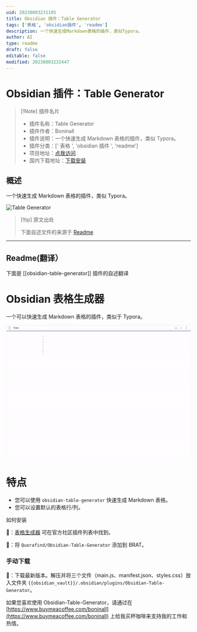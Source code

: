 ```yaml
---
uid: 20230803231105
title: Obsidian 插件：Table Generator
tags: ['表格', 'obsidian插件', 'readme']
description: 一个快速生成Markdown表格的插件，类似Typora。
author: AI
type: readme
draft: false
editable: false
modified: 20230803232447
---
```


# Obsidian 插件：Table Generator

> [!Note] 插件名片
> - 插件名称：Table Generator
> - 插件作者：Boninall
> - 插件说明：一个快速生成 Markdown 表格的插件，类似 Typora。
> - 插件分类：[' 表格 ', 'obsidian 插件 ', 'readme']
> - 项目地址：[点我访问](https://github.com/Quorafind/Obsidian-Table-Generator)
> - 国内下载地址：[下载安装](https://pkmer.cn/products/plugin/pluginMarket/?obsidian-table-generator)

## 概述

一个快速生成 Markdown 表格的插件，类似 Typora。

![Table Generator](https://cdn.pkmer.cn/covers/obsidian-table-generator.gif!pkmer)

> [!tip] 原文出处
>
>下面自述文件的来源于 [Readme](https://ghproxy.net/https://raw.githubusercontent.com/Quorafind/Obsidian-Table-Generator/master/README.md)
>

---

## Readme(翻译）

下面是 [[obsidian-table-generator]] 插件的自述翻译

# Obsidian 表格生成器

一个可以快速生成 Markdown 表格的插件，类似于 Typora。

![example.gif](https://raw.githubusercontent.com/Quorafind/Obsidian-Table-Generator/master/media/example.gif)

# 特点

- 您可以使用 `obsidian-table-generator` 快速生成 Markdown 表格。
- 您可以设置默认的表格行/列。

如何安装

💜：[表格生成器](obsidian://show-plugin?id=obsidian-table-generator) 可在官方社区插件列表中找到。

🚗：将 `Quorafind/Obsidian-Table-Generator` 添加到 BRAT。

### 手动下载

🚚：下载最新版本。解压并将三个文件（main.js、manifest.json、styles.css）放入文件夹 `{{obsidian_vault}}/.obsidian/plugins/Obsidian-Table-Generator`。

如果您喜欢使用 Obsidian-Table-Generator，请通过在 [https://www.buymeacoffee.com/boninall](https://www.buymeacoffee.com/boninall) 上给我买杯咖啡来支持我的工作和热情。
